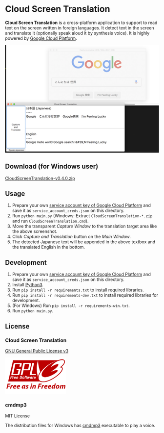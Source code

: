 # Cloud Screen Translation

**Cloud Screen Translation** is a cross-platform application to support to read text on the screen written in foreign languages. It detect text in the screen and translate it (optionally speak aloud it by synthesis voice). It is highly powered by [Google Cloud Platform](https://cloud.google.com/).

![Screenshot of the application](demo.png)

## Download (for Windows user)
[CloudScreenTranslation-v0.4.0.zip](https://github.com/shuuji3/cloud-screen-translation/raw/master/dist-win/CloudScreenTranslation-v0.4.0.zip)

## Usage
1. Prepare your own [service account key of Google Cloud Platform](https://cloud.google.com/iam/docs/managing-service-account-keys) and save it as `service_account_creds.json` on this directory.
1. Run `python main.py` (Windows: Extract `CloudScreenTranslation-*.zip` and run `CloudScreenTranslation.cmd`).
1. Move the transparent *Capture Window* to the translation target area like the above screenshot.
1. Click *Capture and Translation* button on the *Main Window*.
1. The detected Japanese text will be appended in the above textbox and the translated English in the bottom.

## Development
1. Prepare your own [service account key of Google Cloud Platform](https://cloud.google.com/iam/docs/managing-service-account-keys) and save it as `service_account_creds.json` on this directory.
1. Install [Python3](https://www.python.org/).
1. Run `pip install -r requirements.txt` to install required libraries.
1. Run `pip install -r requirements-dev.txt` to install required libraries for development.
1. (For Windows) Run `pip install -r requirements-win.txt`.
1. Run `python main.py`.

## License

### Cloud Screen Translation

[GNU General Public License v3](LICENSE)

<a href="https://www.gnu.org/graphics/license-logos.html">
  <img width="200" src="gpl-v3-logo.png" alt="GPLv3 logo">
</a>

### cmdmp3

MIT License

The distribution files for Windows has [cmdmp3](https://github.com/jimlawless/cmdmp3) executable to play a voice.
